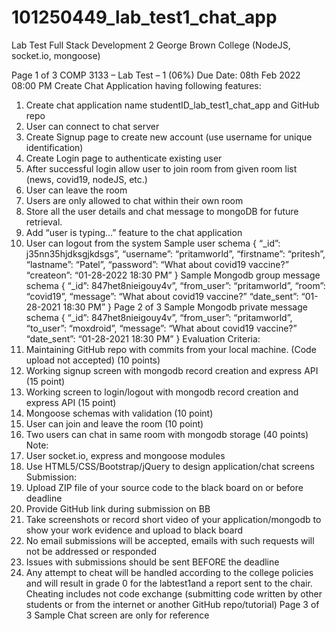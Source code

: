 # 101250449_lab_test1_chat_app
Lab Test Full Stack Development 2 George Brown College (NodeJS, socket.io, mongoose)

Page 1 of 3
COMP 3133 – Lab Test – 1 (06%)
Due Date: 08th Feb 2022 08:00 PM
Create Chat Application having following features:
1) Create chat application name studentID_lab_test1_chat_app and GitHub
repo
2) User can connect to chat server
3) Create Signup page to create new account (use username for unique
identification)
4) Create Login page to authenticate existing user
5) After successful login allow user to join room from given room list (news,
covid19, nodeJS, etc.)
6) User can leave the room
7) Users are only allowed to chat within their own room
8) Store all the user details and chat message to mongoDB for future
retrieval.
9) Add “user is typing…” feature to the chat application
10) User can logout from the system
Sample user schema
{
“_id”: j35nn35hjdksgjkdsgs”,
“username”: “pritamworld”,
“firstname”: “pritesh”,
“lastname”: “Patel”,
“password”: “What about covid19 vaccine?”
“createon”: “01-28-2022 18:30 PM”
}
Sample Mongodb group message schema
{
“_id”: 847het8nieigouy4v”,
“from_user”: “pritamworld”,
“room”: “covid19”,
“message”: “What about covid19 vaccine?”
“date_sent”: “01-28-2021 18:30 PM”
}
Page 2 of 3
Sample Mongodb private message schema
{
“_id”: 847het8nieigouy4v”,
“from_user”: “pritamworld”,
“to_user”: “moxdroid”,
“message”: “What about covid19 vaccine?”
“date_sent”: “01-28-2021 18:30 PM”
}
Evaluation Criteria:
1) Maintaining GitHub repo with commits from your local machine. (Code upload not
accepted) (10 points)
2) Working signup screen with mongodb record creation and express API (15 point)
3) Working screen to login/logout with mongodb record creation and express API (15
point)
4) Mongoose schemas with validation (10 point)
5) User can join and leave the room (10 point)
6) Two users can chat in same room with mongodb storage (40 points)
Note:
1) User socket.io, express and mongoose modules
2) Use HTML5/CSS/Bootstrap/jQuery to design application/chat screens
Submission:
1) Upload ZIP file of your source code to the black board on or before deadline
2) Provide GitHub link during submission on BB
3) Take screenshots or record short video of your application/mongodb to show your
work evidence and upload to black board
4) No email submissions will be accepted, emails with such requests will not be
addressed or responded
5) Issues with submissions should be sent BEFORE the deadline
6) Any attempt to cheat will be handled according to the college policies and will result
in grade 0 for the labtest1and a report sent to the chair. Cheating includes not code
exchange (submitting code written by other students or from the internet or another
GitHub repo/tutorial)
Page 3 of 3
Sample Chat screen are only for reference
